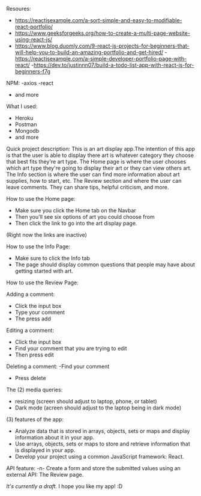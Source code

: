 Resoures:
- https://reactjsexample.com/a-sort-simple-and-easy-to-modifiable-react-portfolio/
- https://www.geeksforgeeks.org/how-to-create-a-multi-page-website-using-react-js/
- https://www.blog.duomly.com/9-react-js-projects-for-beginners-that-will-help-you-to-build-an-amazing-portfolio-and-get-hired/
-https://reactjsexample.com/a-simple-developer-portfolio-page-with-react/
-https://dev.to/justinnn07/build-a-todo-list-app-with-react-js-for-beginners-f7g

NPM:
-axios
-react
- and more

What I used:
- Heroku
- Postman
- Mongodb
- and more




Quick project description:
This is an art display app.The intention of this app is that the user is able to display there art is whatever category they choose that best fits they're art type. The Home page is where the user chooses which art type they're going to display their art or they can view others art. The Info section is where the user can find more information about art supplies, how to start, etc. The Review section and where the user can leave comments. They can share tips, helpful criticism, and more.

How to use the Home page:
- Make sure you click the Home tab on the Navbar 
- Then you'll see six options of art you could choose from
- Then click the link to go into the art display page.

 (Right now the links are inactive)

How to use the Info Page:
- Make sure to click the Info tab
- The page should display common questions that people may have about getting started with art.

How to use the Review Page:

Adding a comment:
- Click the input box
- Type your comment
- The press add

Editing a comment:
 - Click the input box
 - Find your comment that you are trying to edit
 - Then press edit

 Deleting a comment:
 -Find your comment
 - Press delete


The (2) media queries:
- resizing (screen should adjust to laptop, phone, or tablet)
- Dark mode (acreen should adjust to the laptop being in dark mode)

(3) features of the app:
- Analyze data that is stored in arrays, objects, sets or maps and display information about it in your app.
- Use arrays, objects, sets or maps to store and retrieve information that is displayed in your app.
- Develop your project using a common JavaScript framework: React.

API feature:
-n- Create a form and store the submitted values using an external API: The Review page.

*It's currently a draft.* I hope you like my app! :D
